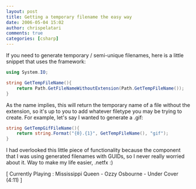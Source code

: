 ```yaml
---
layout: post
title: Getting a temporary filename the easy way
date: 2006-05-04 15:02
author: chrispelatari
comments: true
categories: [csharp]
---
```


If you need to generate temporary / semi-unique filenames, here is a little
snippet that uses the framework:

```csharp
using System.IO;

string GetTempFileName(){
	return Path.GetFileNameWithoutExtension(Path.GetTempFileName());
}
```

As the name implies, this will return the temporary name of a file without
the extension, so it's up to you to add whatever filetype you may be trying to
create. For example, let's say I wanted to generate a .gif:

```csharp
string GetTempGifFileName(){
	return string.Format("{0}.{1}", GetTempFileName(), "gif");
}
```

I had overlooked this little piece of functionality because the component
that I was using generated filenames with GUIDs, so I never really worried about
it. Way to make my life easier, .netfx :)

[ Currently Playing : Mississippi Queen - Ozzy Osbourne - Under
Cover (4:11) ]
